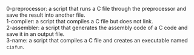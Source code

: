 0-preprocessor: a script that runs a C file through the preprocessor and save the result into another file.
<br>1-compiler: a script that compiles a C file but does not link.
<br>2-assembler: a script that generates the assembly code of a C code and save it in an output file.
<br>3-name: a script that compiles a C file and creates an executable named ```cisfun```.
